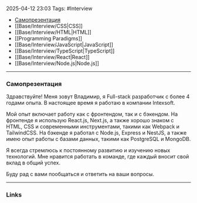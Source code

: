 2025-04-12 23:03
Tags: #Interview

- [Самопрезентация](#Самопрезентация)
- [[Base/Interview/CSS|CSS]]
- [[Base/Interview/HTML|HTML]]
- [[Programming Paradigms]]
- [[Base/Interview/JavaScript|JavaScript]]
- [[Base/Interview/TypeScript|TypeScript]]
- [[Base/Interview/React|React]]
- [[Base/Interview/Node.js|Node.js]]

---

### Самопрезентация

Здравствуйте! Меня зовут Владимир, я Full-stack разработчик с более 4 годами опыта. В настоящее время я работаю в компании Intexsoft.

Мой опыт включает работу как с фронтендом, так и с бэкендом. На фронтенде я использую React.js, Next.js, а также хорошо знаком с HTML, CSS и современными инструментами, такими как Webpack и TailwindCSS. На бэкенде я работал с Node.js, Express и NestJS, а также имею опыт работы с базами данных, такими как PostgreSQL и MongoDB.

Я всегда стремлюсь к постоянному развитию и изучению новых технологий. Мне нравится работать в команде, где каждый вносит свой вклад в общий успех.

Буду рад с вами пообщаться и ответить на ваши вопросы.

---
### Links
